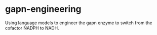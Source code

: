 # gapn-engineering
Using language models to engineer the gapn enzyme to switch from the cofactor NADPH to NADH.
